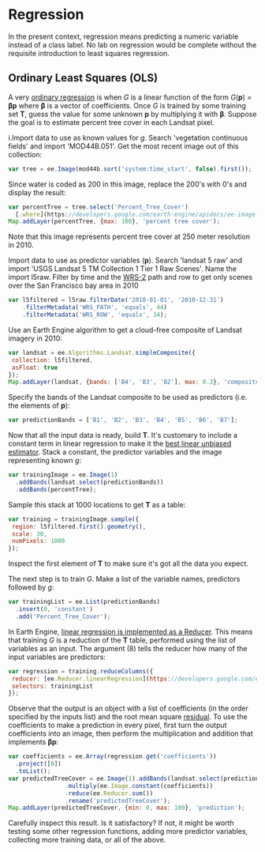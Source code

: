 # Regression

In the present context, regression means predicting a numeric variable instead of a class label. No lab on regression would be complete without the requisite introduction to least squares regression.

## Ordinary Least Squares (OLS)

A very [ordinary regression](https://en.wikipedia.org/wiki/Ordinary_least_squares) is when *G* is a linear function of the form *G*(**p**) = **βp** where **β** is a vector of coefficients. Once *G* is trained by some training set **T**, guess the value for some unknown **p** by multiplying it with **β**. Suppose the goal is to estimate percent tree cover in each Landsat pixel.


i.Import data to use as known values for *g*. Search 'vegetation continuous fields' and import 'MOD44B.051'. Get the most recent image out of this collection:

```javascript
var tree = ee.Image(mod44b.sort('system:time_start', false).first());
```

Since water is coded as 200 in this image, replace the 200's with 0's and display the result:

```javascript
var percentTree = tree.select('Percent_Tree_Cover')
  [.where](https://developers.google.com/earth-engine/apidocs/ee-image-where?hl=en)(tree.select('Percent_Tree_Cover').eq(200), 0);
Map.addLayer(percentTree, {max: 100}, 'percent tree cover'); 
```

Note that this image represents percent tree cover at 250 meter resolution in 2010.


Import data to use as predictor variables (**p**). Search 'landsat 5 raw' and import 'USGS Landsat 5 TM Collection 1 Tier 1 Raw Scenes'. Name the import l5raw. Filter by time and the [WRS-2](https://www.usgs.gov/faqs/what-worldwide-reference-system-wrs?qt-news_science_products=0#qt-news_science_products) path and row to get only scenes over the San Francisco bay area in 2010

```javascript
var l5filtered = l5raw.filterDate('2010-01-01', '2010-12-31')
    .filterMetadata('WRS_PATH', 'equals', 44)
    .filterMetadata('WRS_ROW', 'equals', 34);
```

Use an Earth Engine algorithm to get a cloud-free composite of Landsat imagery in 2010:

```javascript
var landsat = ee.Algorithms.Landsat.simpleComposite({
 collection: l5filtered,
 asFloat: true
});
Map.addLayer(landsat, {bands: ['B4', 'B3', 'B2'], max: 0.3}, 'composite');
```

Specify the bands of the Landsat composite to be used as predictors (i.e. the elements of **p**):

```javascript
var predictionBands = ['B1', 'B2', 'B3', 'B4', 'B5', 'B6', 'B7'];
```


Now that all the input data is ready, build **T**. It's customary to include a constant term in linear regression to make it the [best linear unbiased estimator](https://en.wikipedia.org/wiki/Gauss–Markov_theorem). Stack a constant, the predictor variables and the image representing known *g*:

```javascript
var trainingImage = ee.Image(1)
  .addBands(landsat.select(predictionBands))
  .addBands(percentTree);
```

Sample this stack at 1000 locations to get **T** as a table:

```javascript
var training = trainingImage.sample({
 region: l5filtered.first().geometry(), 
 scale: 30, 
 numPixels: 1000
});
```

Inspect the first element of **T** to make sure it's got all the data you expect. 

The next step is to train *G*. Make a list of the variable names, predictors followed by *g*:

```javascript
var trainingList = ee.List(predictionBands)
  .insert(0, 'constant')
  .add('Percent_Tree_Cover');
```


In Earth Engine, [linear regression is implemented as a Reducer](https://developers.google.com/earth-engine/reducers_regression). This means that training *G* is a reduction of the **T** table, performed using the list of variables as an input. The argument (8) tells the reducer how many of the input variables are predictors:

```javascript
var regression = training.reduceColumns({
 reducer: [ee.Reducer.linearRegression](https://developers.google.com/earth-						   engine/apidocs/ee-reducer-linearregression)(8), 
 selectors: trainingList
});
```


Observe that the output is an object with a list of coefficients (in the order specified by the inputs list) and the root mean square [residual](https://en.wikipedia.org/wiki/Errors_and_residuals). To use the coefficients to make a prediction in every pixel, first turn the output coefficients into an image, then perform the multiplication and addition that implements **βp**: 

```javascript
var coefficients = ee.Array(regression.get('coefficients'))
  .project([0])
  .toList();
var predictedTreeCover = ee.Image(1).addBands(landsat.select(predictionBands))
				.multiply(ee.Image.constant(coefficients))
				.reduce(ee.Reducer.sum())
				.rename('predictedTreeCover');
Map.addLayer(predictedTreeCover, {min: 0, max: 100}, 'prediction');
```

Carefully inspect this result. Is it satisfactory? If not, it might be worth testing some other regression functions, adding more predictor variables, collecting more training data, or all of the above.

